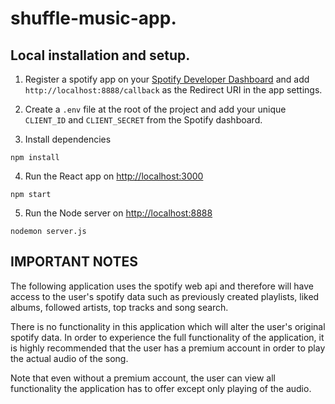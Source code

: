 # shuffle-music-app.
## Local installation and setup.
1) Register a spotify app on your [Spotify Developer Dashboard](https://developer.spotify.com/dashboard/) and add `http://localhost:8888/callback` as the Redirect URI in the app settings.

2) Create a `.env` file at the root of the project and add your unique `CLIENT_ID` and `CLIENT_SECRET` from the Spotify dashboard.

3) Install dependencies
 ```shell
 npm install
 ```
4) Run the React app on <http://localhost:3000>

 ```shell
 npm start
 ```
5) Run the Node server on <http://localhost:8888>

```shell
nodemon server.js
```

## IMPORTANT NOTES
The following application uses the spotify web api and therefore will have access to the user's spotify data such as previously created playlists, liked albums, followed artists, top tracks and song search.

There is no functionality in this application which will alter the user's original spotify data. In order to experience the full functionality of the application, it is highly recommended that the user has a premium account in order to play the actual audio of the song.

Note that even without a premium account, the user can view all functionality the application has to offer except only playing of the audio.

